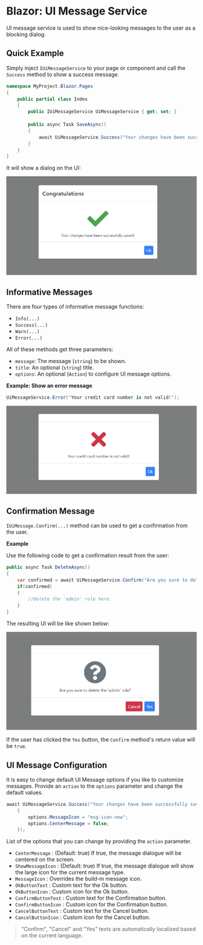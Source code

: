 # Blazor: UI Message Service

UI message service is used to show nice-looking messages to the user as a blocking dialog.

## Quick Example

Simply inject `IUiMessageService` to your page or component and call the `Success` method to show a success message.

```csharp
namespace MyProject.Blazor.Pages
{
    public partial class Index
    {
        public IUiMessageService UiMessageService { get; set; }

        public async Task SaveAsync()
        {
            await UiMessageService.Success("Your changes have been successfully saved!", "Congratulations");
        }
    }
}
```

It will show a dialog on the UI:

![blazor-message-success](../../images/blazor-message-success.png)

## Informative Messages

There are four types of informative message functions:

* `Info(...)`
* `Success(...)`
* `Warn(...)`
* `Error(...)`

All of these methods get three parameters:

* `message`: The message (`string`) to be shown.
* `title`: An optional (`string`) title.
* `options`: An optional (`Action`) to configure UI message options.

**Example: Show an error message**

````csharp
UiMessageService.Error('Your credit card number is not valid!');
````

![blazor-message-success](../../images/blazor-message-error.png)


## Confirmation Message

`IUiMessage.Confirm(...)` method can be used to get a confirmation from the user.

**Example**

Use the following code to get a confirmation result from the user:

```csharp
public async Task DeleteAsync()
{
    var confirmed = await UiMessageService.Confirm("Are you sure to delete the 'admin' role?");
    if(confirmed)
    {
        //Delete the 'admin' role here.
    }
}
```

The resulting UI will be like shown below:

![blazor-message-confirm](../../images/blazor-message-confirm.png)

If the user has clicked the `Yes` button, the `Confirm` method's return value will be `true`.

## UI Message Configuration

It is easy to change default UI Message options if you like to customize messages. Provide an `action` to the `options` parameter and change the default values.

```csharp
await UiMessageService.Success("Your changes have been successfully saved!", "Congratulations", (options) =>
    {
        options.MessageIcon = "msg-icon-new";
        options.CenterMessage = false;
    });
```

List of the options that you can change by providing the `action` parameter.

* `CenterMessage` : (Default: true) If true, the message dialogue will be centered on the screen.
* `ShowMessageIcon` : (Default: true) If true, the message dialogue will show the large icon for the current message type.
* `MessageIcon` : Overrides the build-in message icon.
* `OkButtonText` : Custom text for the Ok button.
* `OkButtonIcon` : Custom icon for the Ok button.
* `ConfirmButtonText` : Custom text for the Confirmation button.
* `ConfirmButtonIcon` : Custom icon for the Confirmation button.
* `CancelButtonText` : Custom text for the Cancel button.
* `CancelButtonIcon` : Custom icon for the Cancel button.

> "Confirm", "Cancel" and "Yes" texts are automatically localized based on the current language.